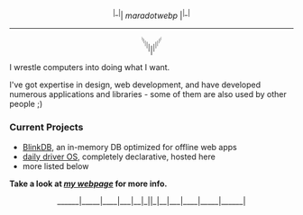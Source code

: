 $$
{}^|\_|| \ maradotwebp \ |{}^|\_|
$$

---

$$
{}^{{}^{{}^{{}^{{}^{{}^{|}}}}}}{}^{{}^{{}^{{}^{{}^{|}}}}}{}^{{}^{{}^{{}^{|}}}}{}^{{}^{{}^{|}}}{}^{{}^{|}}{}^{|}|{}^{|}{}^{{}^{|}}{}^{{}^{{}^{|}}}{}^{{}^{{}^{{}^{|}}}}{}^{{}^{{}^{{}^{{}^{|}}}}}{}^{{}^{{}^{{}^{{}^{{}^{|}}}}}}
$$

I wrestle computers into doing what I want.

I've got expertise in design, web development, and have developed numerous applications and libraries - some of them are also used by other people ;)

### Current Projects

- [BlinkDB](https://blinkdb.io/), an in-memory DB optimized for offline web apps
- [daily driver OS](https://github.com/froehlichA/driverOS), completely declarative, hosted here
- more listed below

**Take a look at *[my webpage](https://froehlich.network)* for more info.** 

$$
{}\_{{}\_{{}\_{{}\_{{}\_{{}\_{|}}}}}}{}\_{{}\_{{}\_{{}\_{{}\_{|}}}}}{}\_{{}\_{{}\_{{}\_{|}}}}{}\_{{}\_{{}\_{|}}}{}\_{{}\_{|}}{}\_{|}|{}\_{|}{}\_{{}\_{|}}{}\_{{}\_{{}\_{|}}}{}\_{{}\_{{}\_{{}\_{|}}}}{}\_{{}\_{{}\_{{}\_{{}\_{|}}}}}{}\_{{}\_{{}\_{{}\_{{}\_{{}\_{|}}}}}}
$$

